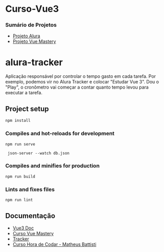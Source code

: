 # Curso-Vue3

### Sumário de Projetos
- [Projeto Alura](https://github.com/beatrizdaddea/Curso-Vue3/tree/main/alura-tracker)
- [Projeto Vue Mastery](https://github.com/beatrizdaddea/Curso-Vue3/tree/main/Vue-mastery)

# alura-tracker
 Aplicação responsável por controlar o tempo gasto em cada tarefa. Por exemplo, podemos vir no Alura Tracker e colocar "Estudar Vue 3". Dou o "Play", o cronômetro vai começar a contar quanto tempo levou para executar a tarefa. 

## Project setup
```
npm install
```

### Compiles and hot-reloads for development
```
npm run serve
```

```
 json-server --watch db.json
```

### Compiles and minifies for production
```
npm run build
```

### Lints and fixes files
```
npm run lint
```

## Documentação

- [Vue3 Doc](https://vuejs.org/guide/introduction.html)
- [Curso Vue Mastery](https://www.vuemastery.com/)
- [Tracker](https://vuejsexamples.com/tag/tracker/)
- [Curso Hora de Codar - Matheus Battisti](https://www.youtube.com/playlist?list=PLnDvRpP8BnezDglaAvtWgQXzsOmXUuRHL)
